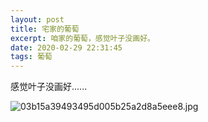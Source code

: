 ```yaml
---
layout: post
title: 宅家的葡萄
excerpt: 咱家的葡萄，感觉叶子没画好。
date: 2020-02-29 22:31:45
tags: 葡萄
---
```


感觉叶子没画好......

<!---more---->
![03b15a39493495d005b25a2d8a5eee8.jpg](https://i.loli.net/2020/02/29/2aVwuPzngbjryBl.jpg)
